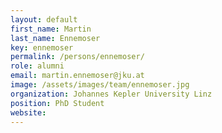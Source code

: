 ```yaml
---
layout: default
first_name: Martin
last_name: Ennemoser
key: ennemoser
permalink: /persons/ennemoser/
role: alumni
email: martin.ennemoser@jku.at
image: /assets/images/team/ennemoser.jpg
organization: Johannes Kepler University Linz
position: PhD Student
website:
---
```

